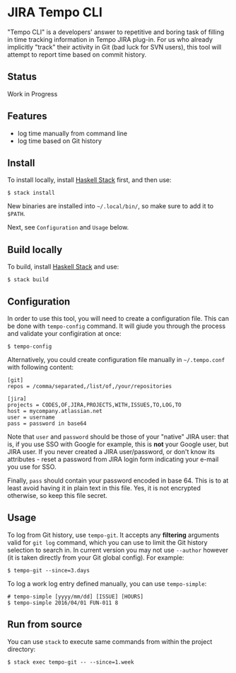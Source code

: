 # JIRA Tempo CLI

"Tempo CLI" is a developers' answer to repetitive and boring task of filling in time tracking information in Tempo
JIRA plug-in. For us who already implicitly "track" their activity in Git (bad luck for SVN users), this tool will
attempt to report time based on commit history.


## Status

Work in Progress


## Features

 - log time manually from command line
 - log time based on Git history


## Install

To install locally, install [Haskell Stack](http://docs.haskellstack.org/en/stable/README.html) first, and then use:

    $ stack install

New binaries are installed into `~/.local/bin/`, so make sure to add it to `$PATH`.

Next, see `Configuration` and `Usage` below.


## Build locally

To build, install [Haskell Stack](http://docs.haskellstack.org/en/stable/README.html) and use:

    $ stack build


## Configuration

In order to use this tool, you will need to create a configuration file. This can be done
with `tempo-config` command. It will giude you through the process and validate your 
configiration at once:

    $ tempo-config

Alternatively, you could create configuration file manually in `~/.tempo.conf` with following
content:

    [git]
    repos = /comma/separated,/list/of,/your/repositories

    [jira]
    projects = CODES,OF,JIRA,PROJECTS,WITH,ISSUES,TO,LOG,TO
    host = mycompany.atlassian.net
    user = username
    pass = password in base64

Note that `user` and `password` should be those of your "native" JIRA user: that is, if you
use SSO with Google for example, this is **not** your Google user, but JIRA user. If you
never created a JIRA user/password, or don't know its attributes - reset a password
from JIRA login form indicating your e-mail you use for SSO.

Finally, `pass` should contain your password encoded in base 64. This is to at least avoid
having it in plain text in this file. Yes, it is not encrypted otherwise, so keep this file
secret.


## Usage

To log from Git history, use `tempo-git`. It accepts any **filtering** arguments valid for
`git log` command, which you can use to limit the Git history selection to search in. In
current version you may not use `--author` however (it is taken directly from your Git global
config). For example:

    $ tempo-git --since=3.days

To log a work log entry defined manually, you can use `tempo-simple`:

    # tempo-simple [yyyy/mm/dd] [ISSUE] [HOURS]
    $ tempo-simple 2016/04/01 FUN-011 8


## Run from source

You can use `stack` to execute same commands from within the project directory:

    $ stack exec tempo-git -- --since=1.week
